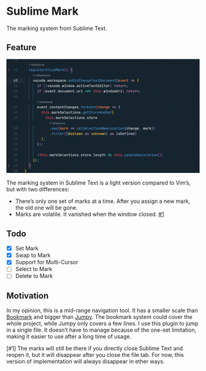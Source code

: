 # Sublime Mark

The marking system from Sublime Text.

## Feature

![preview](preview.gif)

The marking system in Sublime Text is a light version compared to Vim’s, but with two differences:

- There’s only one set of marks at a time. After you assign a new mark, the old one will be gone.
- Marks are volatile. It vanished when the window closed. [#1](#1)

## Todo

- [x] Set Mark
- [x] Swap to Mark
- [x] Support for Multi-Cursor
- [ ] Select to Mark
- [ ] Delete to Mark

## Motivation

In my opinion, this is a mid-range navigation tool. It has a smaller scale than [Bookmark](https://marketplace.visualstudio.com/items?itemName=alefragnani.Bookmarks) and bigger than [Jumpy](https://marketplace.visualstudio.com/items?itemName=wmaurer.vscode-jumpy). The bookmark system could cover the whole project, while Jumpy only covers a few lines. I use this plugin to jump in a single file. It doesn’t have to manage because of the one-set limitation, making it easier to use after a long time of usage.

<a id="1">[#1]</a> The marks will still be there if you directly close Sublime Text and reopen it, but it will disappear after you close the file tab. For now, this version of implementation will always disappear in ether ways.

